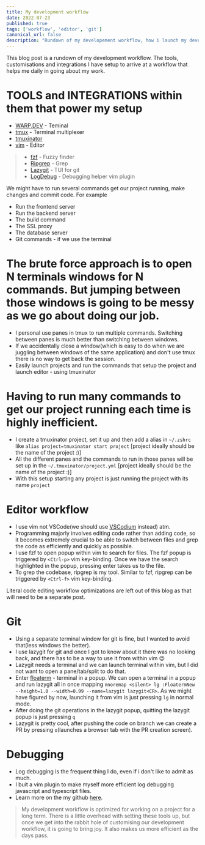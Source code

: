 ```yaml
---
title: My development workflow
date: 2022-07-23
published: true
tags: ['workflow', 'editor', 'git']
canonical_url: false
description: "Rundown of my developement workflow, how i launch my development environment, edit code and commit it"
---
```


This blog post is a rundown of my development workflow. The tools, customisations and integrations I have setup to arrive at a workflow that helps me daily in going about my work.

# TOOLS and INTEGRATIONS within them that power my setup

* [WARP.DEV](https://www.warp.dev/) - Teminal
* [tmux](https://github.com/tmux/tmux/wiki) - Terminal multiplexer
* [tmuxinator](https://github.com/tmuxinator/tmuxinator)
* [vim](https://www.vim.org/) - Editor
>  * [fzf](https://github.com/junegunn/fzf) - Fuzzy finder
>  * [Ripgrep](https://github.com/BurntSushi/ripgrep) - Grep
>  * [Lazygit](https://github.com/jesseduffield/lazygit) - TUI for git
>  * [LogDebug](https://github.com/RakshithNM/logdebug.vim) - Debugging helper vim plugin

We might have to run several commands get our project running, make changes and commit code. For example

* Run the frontend server
* Run the backend server
* The build command
* The SSL proxy
* The database server
* Git commands - if we use the terminal

# The brute force approach is to open N terminals windows for N commands. But jumping between those windows is going to be messy as we go about doing our job.

- I personal use panes in tmux to run multiple commands. Switching between panes is much better than switching between windows.
- If we accidentally close a window(which is easy to do when we are juggling between windows of the same application) and don't use tmux there is no way to get back the session.
- Easily launch projects and run the commands that setup the project and launch editor - using tmuxinator

# Having to run many commands to get our project running each time is highly inefficient.

- I create a tmuxinator project, set it up and then add a alias in `~/.zshrc` like `alias project=tmuxinator start project` [project ideally should be the name of the project :)]
- All the different panes and the commands to run in those panes will be set up in the `~/.tmuxinator/project.yml` [project ideally should be the name of the project :)]
- With this setup starting any project is just running the project with its name `project`

# Editor workflow

- I use vim not VSCode(we should use [VSCodium](https://vscodium.com/) instead) atm.
- Programming majorly involves editing code rather than adding code, so it becomes extremely crucial to be able to switch between files and grep the code as efficiently and quickly as possible.
- I use fzf to open popup within vim to search for files. The fzf popup is triggered by `<Ctrl-p>` vim key-binding. Once we have the search highlighted in the popup, pressing enter takes us to the file.
- To grep the codebase, ripgrep is my tool. Similar to fzf, ripgrep can be triggered by `<Ctrl-f>` vim key-binding.

Literal code editing workflow optimizations are left out of this blog as that will need to be a separate post.

# Git

- Using a separate terminal window for git is fine, but I wanted to avoid that(less windows the better).
- I use lazygit for git and once I got to know about it there was no looking back, and there has to be a way to use it from within vim :wink:
- Lazygit needs a terminal and we can launch terminal within vim, but I did not want to open a pane/tab/split to do that.
- Enter [floaterm](https://github.com/voldikss/vim-floaterm) - terminal in a popup. We can open a terminal in a popup and run lazygit all in once mapping `nnoremap <silent> lg :FloatermNew --height=1.0 --width=0.99 --name=lazygit lazygit<CR>`. As we might have figured by now, launching it from vim is just pressing `lg` in normal mode.
- After doing the git operations in the lazygit popup, quitting the lazygit popup is just pressing `q`
- Lazygit is pretty cool, after pushing the code on branch we can create a PR by pressing `o`(launches a browser tab with the PR creation screen).

# Debugging

- Log debugging is the frequent thing I do, even if i don't like to admit as much.
- I buit a vim plugin to make myself more efficient log debugging javascript and typescript files.
- Learn more on the my github [here](https://github.com/RakshithNM/logdebug.vim).

> My development workflow is optimized for working on a project for a long term. There is a little overhead with setting these tools up, but once we get into the rabbit hole of customising our development workflow, it is going to bring joy. It also makes us more efficient as the days pass.


